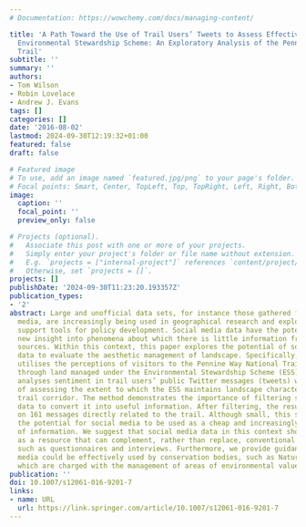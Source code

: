 ```yaml
---
# Documentation: https://wowchemy.com/docs/managing-content/

title: 'A Path Toward the Use of Trail Users’ Tweets to Assess Effectiveness of the
  Environmental Stewardship Scheme: An Exploratory Analysis of the Pennine Way National
  Trail'
subtitle: ''
summary: ''
authors:
- Tom Wilson
- Robin Lovelace
- Andrew J. Evans
tags: []
categories: []
date: '2016-08-02'
lastmod: 2024-09-30T12:19:32+01:00
featured: false
draft: false

# Featured image
# To use, add an image named `featured.jpg/png` to your page's folder.
# Focal points: Smart, Center, TopLeft, Top, TopRight, Left, Right, BottomLeft, Bottom, BottomRight.
image:
  caption: ''
  focal_point: ''
  preview_only: false

# Projects (optional).
#   Associate this post with one or more of your projects.
#   Simply enter your project's folder or file name without extension.
#   E.g. `projects = ["internal-project"]` references `content/project/deep-learning/index.md`.
#   Otherwise, set `projects = []`.
projects: []
publishDate: '2024-09-30T11:23:20.193357Z'
publication_types:
- '2'
abstract: Large and unofficial data sets, for instance those gathered from social
  media, are increasingly being used in geographical research and explored as decision
  support tools for policy development. Social media data have the potential to provide
  new insight into phenomena about which there is little information from conventional
  sources. Within this context, this paper explores the potential of social media
  data to evaluate the aesthetic management of landscape. Specifically, this project
  utilises the perceptions of visitors to the Pennine Way National Trail, which passes
  through land managed under the Environmental Stewardship Scheme (ESS). The method
  analyses sentiment in trail users’ public Twitter messages (tweets) with the aim
  of assessing the extent to which the ESS maintains landscape character within the
  trail corridor. The method demonstrates the importance of filtering social media
  data to convert it into useful information. After filtering, the results are based
  on 161 messages directly related to the trail. Although small, this sample illustrates
  the potential for social media to be used as a cheap and increasingly abundant source
  of information. We suggest that social media data in this context should be seen
  as a resource that can complement, rather than replace, conventional data sources
  such as questionnaires and interviews. Furthermore, we provide guidance on how social
  media could be effectively used by conservation bodies, such as Natural England,
  which are charged with the management of areas of environmental value worldwide.
publication: ''
doi: 10.1007/s12061-016-9201-7
links:
- name: URL
  url: https://link.springer.com/article/10.1007/s12061-016-9201-7
---
```

